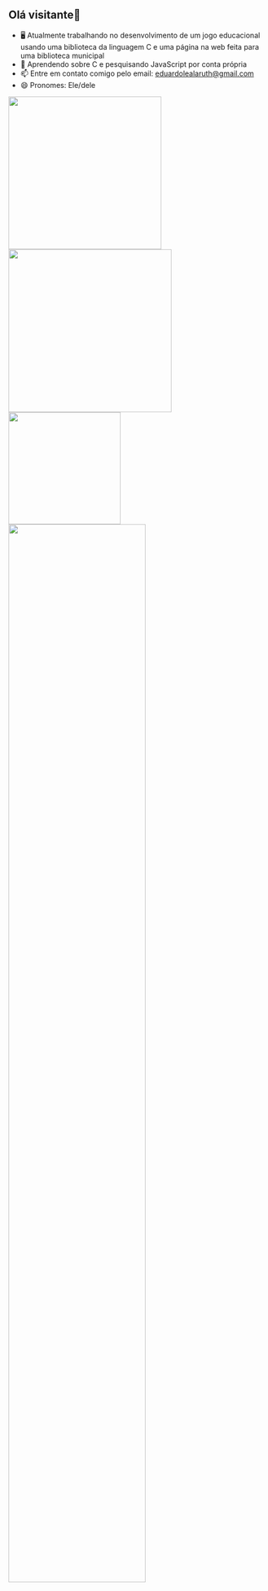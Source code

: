 ## Olá visitante👋
- 🖥️ Atualmente trabalhando no desenvolvimento de um jogo educacional usando uma biblioteca da linguagem C e uma página na web feita para uma biblioteca municipal
- 🌱 Aprendendo sobre C e pesquisando JavaScript por conta própria
- 📫 Entre em contato comigo pelo email: eduardolealaruth@gmail.com
- 😄 Pronomes: Ele/dele

<div align="left"><img width="300" src="https://github-readme-stats.vercel.app/api?username=EduLeal&show_icons=true&theme=tokyonight"> <img width="320" src="https://github-readme-streak-stats.herokuapp.com?user=EduLeal&theme=tokyonight"> </div>
<div> <img width="220" src="https://github-readme-stats.vercel.app/api/top-langs/?username=EduLeal&theme=tokyonight"> <img width="73%"src="https://github-profile-trophy.vercel.app/?username=EduLeal&theme=tokyonight&title=-Followers,-Stars,-Issues"></div>
